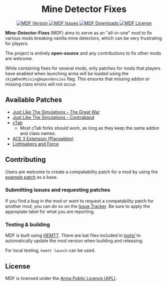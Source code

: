 # <center>Mine Detector Fixes</center>
<p align="center">
    <a href="https://github.com/DartRuffian/Mine-Detector-Fixes/releases/latest">
        <img src="https://img.shields.io/badge/Version-1.2.0-blue.svg?style=flat-square" alt="MDF Version">
    </a>
    <a href="https://github.com/DartRuffian/Mine-Detector-Fixes/issues">
        <img src="https://img.shields.io/github/issues-raw/DartRuffian/Mine-Detector-Fixes.svg?style=flat-square&label=Issues" alt="MDF Issues">
    </a>
    <a href="https://steamcommunity.com/sharedfiles/filedetails/?id=3086321202">
        <img src="https://img.shields.io/steam/downloads/3086321202.svg?style=flat-square&label=Downloads" alt="MDF Downloads">
    </a>
    <a href="https://github.com/DartRuffian/Mine-Detector-Fixes/blob/main/LICENSE">
        <img src="https://img.shields.io/badge/License-APL-red.svg?style=flat-square" alt="MDF License">
    </a>
</p>

**Mine-Detector-Fixes** (MDF) aims to serve as an "all-in-one" mod to fix various mods breaking vanilla mine detectors, which can be very frustrating for players.

The project is entirely **open-source** and any contributions to fix other mods are welcome.

While containing fixes for several mods, only patches for mods that players have enabled when launching arma will be loaded using the `skipWhenMissingDependencies` flag. This ensures that missing addon or missing class errors will not occur.

## Available Patches

- [Just Like The Simulations - The Great War](https://steamcommunity.com/sharedfiles/filedetails/?id=1940589429)
- [Just Like The Simulations - Contraband](https://steamcommunity.com/sharedfiles/filedetails/?id=1875369298)
- [cTab](https://steamcommunity.com/sharedfiles/filedetails/?id=871504836)
  - Most cTab forks should work, as long as they keep the same addon and class names.
- [ACE 3 Extension (Placeables)](https://steamcommunity.com/sharedfiles/filedetails/?id=866772689)
- [Lightsabers and Force](https://steamcommunity.com/sharedfiles/filedetails/?id=2323185592)

## Contributing

Users are welcome to create a compatability patch for a mod by using the [example patch](https://github.com/DartRuffian/Mine-Detector-Fixes/tree/main/extras/compat) as a base.

### Submitting issues and requesting patches

If you find a bug in the mod or want to request a compatability patch for another mod, you can do so on the [Issue Tracker](https://github.com/DartRuffian/Mine-Detector-Fixes/issues). Be sure to apply the appropiate label for what you are reporting.

### Testing & building

MDF is built using [HEMTT](https://github.com/BrettMayson/HEMTT). There are bat files included in [tools/](https://github.com/DartRuffian/Mine-Detector-Fixes/tree/main/tools) to automatically update the mod version when building and releasing.

For local testing, `hemtt launch` can be used.

## License

MDF is licensed under the [Arma Public Licence (APL)](https://github.com/DartRuffian/Mine-Detector-Fixes/blob/main/LICENSE).